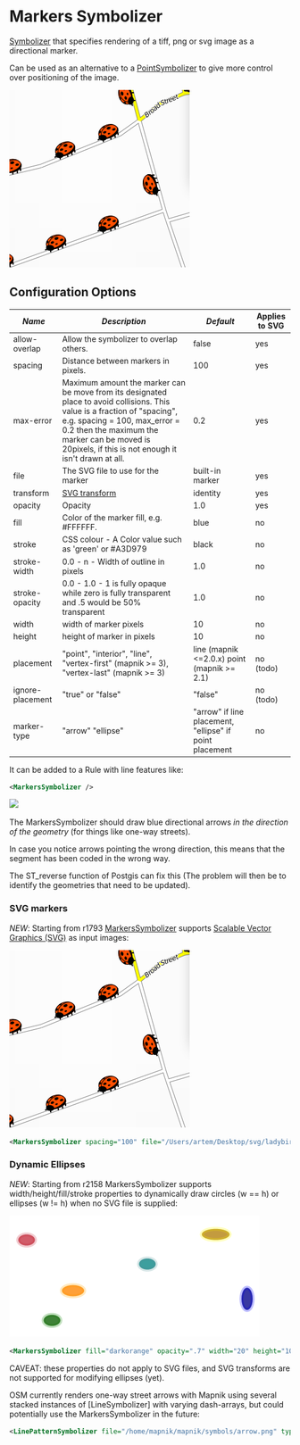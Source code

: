 # Markers Symbolizer

[Symbolizer](SymbologySupport) that specifies rendering of a tiff, png or svg image as a directional marker.

Can be used as an alternative to a [PointSymbolizer](PointSymbolizer) to give more control over positioning of the image.

![](images/markers_symbolizer.png)

## Configuration Options
|*Name*|*Description*|*Default*|Applies to SVG |
--------|------------|---------|----------------|
|allow-overlap | Allow the symbolizer to overlap others. | false | yes |
|spacing | Distance between markers in pixels. | 100 | yes |
|max-error | Maximum amount the marker can be move from its designated place to avoid collisions. This value is a fraction of "spacing", e.g. spacing = 100, max_error = 0.2 then the maximum the marker can be moved is 20pixels, if this is not enough it isn't drawn at all. | 0.2 |yes |
|file | The SVG file to use for the marker | built-in marker | yes |
|transform | [SVG transform](http://www.w3.org/TR/SVG/coords.html#TransformAttribute) | identity | yes |
|opacity | Opacity | 1.0 | yes |
|fill | Color of the marker fill, e.g. #FFFFFF. | blue | no |
| stroke | CSS colour - A Color value such as 'green' or #A3D979 | black | no |
| stroke-width | 0.0 - n  - Width of outline in pixels | 1.0 | no |
| stroke-opacity | 0.0 - 1.0 - 1 is fully opaque while zero is fully transparent and .5 would be 50% transparent | 1.0  | no |
| width | width of marker pixels | 10 | no |
| height |  height of marker in pixels | 10 | no |
| placement | "point", "interior", "line", "vertex-first" (mapnik >= 3), "vertex-last" (mapnik >= 3) | line (mapnik <=2.0.x) point (mapnik >= 2.1)| no (todo) |
| ignore-placement | "true" or "false"  | "false" | no (todo) |
| marker-type | "arrow" "ellipse" | "arrow" if line placement, "ellipse" if point placement | no |

It can be added to a Rule with line features like:

```xml
<MarkersSymbolizer />
```

![](images/offsets_directions.png)

The MarkersSymbolizer should draw blue directional arrows *in the direction of the geometry* (for things like one-way streets).

In case you notice arrows pointing the wrong direction, this means that the segment has been coded in the wrong way.

The ST_reverse function of Postgis can fix this (The problem will then be to identify the geometries that need to be updated).

### SVG markers

*NEW*: Starting from r1793 [MarkersSymbolizer](MarkersSymbolizer) supports [Scalable Vector Graphics (SVG)](http://www.w3.org/TR/SVG/) as input images:

![](images/markers_symbolizer.png)


```xml
<MarkersSymbolizer spacing="100" file="/Users/artem/Desktop/svg/ladybird.svg" transform="translate(0 -16) scale(2.0)"/>
```

### Dynamic Ellipses
*NEW*: Starting from r2158 MarkersSymbolizer supports width/height/fill/stroke properties to dynamically draw circles (w == h) or ellipses (w != h) when no SVG file is supplied:

![](images/dynamic_ellipse_markers.png)

```xml
<MarkersSymbolizer fill="darkorange" opacity=".7" width="20" height="10" stroke="orange" stroke-width="7" stroke-opacity=".2" placement="point" marker-type="ellipse"/>
```

CAVEAT: these properties do not apply to SVG files, and SVG transforms are not supported for modifying ellipses (yet).

OSM currently renders one-way street arrows with Mapnik using several stacked instances of [LineSymbolizer] with varying dash-arrays, but could potentially use the MarkersSymbolizer in the future:

```xml
<LinePatternSymbolizer file="/home/mapnik/mapnik/symbols/arrow.png" type="png" width="74" height="8" />
```
